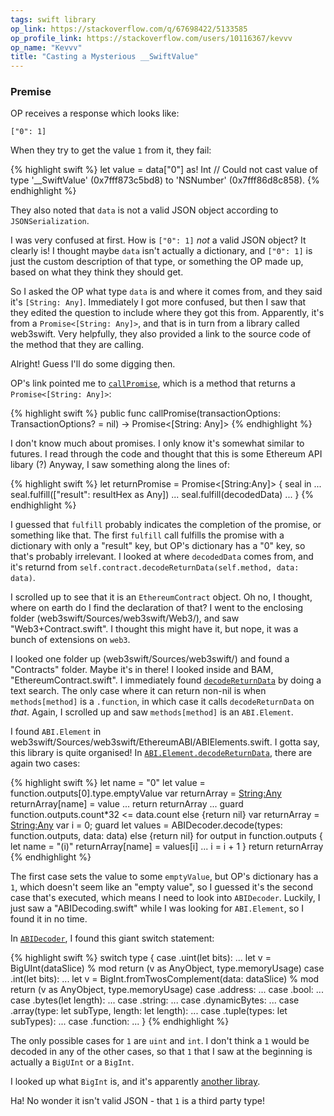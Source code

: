 ```yaml
---
tags: swift library
op_link: https://stackoverflow.com/q/67698422/5133585
op_profile_link: https://stackoverflow.com/users/10116367/kevvv
op_name: "Kevvv"
title: "Casting a Mysterious __SwiftValue"
---
```


### Premise

OP receives a response which looks like:

    ["0": 1]

When they try to get the value `1` from it, they fail:

{% highlight swift %}
let value = data["0"] as! Int
// Could not cast value of type '__SwiftValue' (0x7fff873c5bd8) to 'NSNumber' (0x7fff86d8c858).
{% endhighlight %}

They also noted that `data` is not a valid JSON object according to `JSONSerialization`.

I was very confused at first. How is `["0": 1]` _not_ a valid JSON object? It clearly is! I thought maybe `data` isn't actually a dictionary, and `["0": 1]` is just the custom description of that type, or something the OP made up, based on what they think they should get.

So I asked the OP what type `data` is and where it comes from, and they said it's `[String: Any]`. Immediately I got more confused, but then I saw that they edited the question to include where they got this from. Apparently, it's from a `Promise<[String: Any]>`, and that is in turn from a library called web3swift. Very helpfully, they also provided a link to the source code of the method that they are calling.

Alright! Guess I'll do some digging then.

OP's link pointed me to [`callPromise`](https://github.com/skywinder/web3swift/blob/5484e81580219ea491d48e94f6aef6f18d8ec58f/Sources/web3swift/Web3/Web3%2BReadingTransaction.swift#L32), which is a method that returns a `Promise<[String: Any]>`:

{% highlight swift %}
public func callPromise(transactionOptions: TransactionOptions? = nil) -> Promise<[String: Any]>
{% endhighlight %}

I don't know much about promises. I only know it's somewhat similar to futures. I read through the code and thought that this is some Ethereum API libary (?) Anyway, I saw something along the lines of:

{% highlight swift %}
let returnPromise = Promise<[String:Any]> { seal in
    ...
    seal.fulfill(["result": resultHex as Any])
    ...
    seal.fulfill(decodedData)
    ...
}
{% endhighlight %}

I guessed that `fulfill` probably indicates the completion of the promise, or something like that. The first `fulfill` call fulfills the promise with a dictionary with only a "result" key, but OP's dictionary has a "0" key, so that's probably irrelevant. I looked at where `decodedData` comes from, and it's returnd from `self.contract.decodeReturnData(self.method, data: data)`.

I scrolled up to see that it is an `EthereumContract` object. Oh no, I thought, where on earth do I find the declaration of that? I went to the enclosing folder (web3swift/Sources/web3swift/Web3/), and saw "Web3+Contract.swift". I thought this might have it, but nope, it was a bunch of extensions on `web3`.

I looked one folder up (web3swift/Sources/web3swift/) and found a "Contracts" folder. Maybe it's in there! I looked inside and BAM, "EthereumContract.swift". I immediately found [`decodeReturnData`](https://github.com/skywinder/web3swift/blob/5484e81580219ea491d48e94f6aef6f18d8ec58f/Sources/web3swift/Contract/EthereumContract.swift#L256) by doing a text search. The only case where it can return non-nil is when `methods[method]` is a `.function`, in which case it calls `decodeReturnData` on _that_. Again, I scrolled up and saw `methods[method]` is an `ABI.Element`.

I found `ABI.Element` in web3swift/Sources/web3swift/EthereumABI/ABIElements.swift. I gotta say, this library is quite organised! In [`ABI.Element.decodeReturnData`](https://github.com/skywinder/web3swift/blob/5484e81580219ea491d48e94f6aef6f18d8ec58f/Sources/web3swift/EthereumABI/ABIElements.swift#L169), there are again two cases:

{% highlight swift %}
let name = "0"
let value = function.outputs[0].type.emptyValue
var returnArray = [String:Any]()
returnArray[name] = value
...
return returnArray
...
guard function.outputs.count*32 <= data.count else {return nil}
var returnArray = [String:Any]()
var i = 0;
guard let values = ABIDecoder.decode(types: function.outputs, data: data) else {return nil}
for output in function.outputs {
    let name = "\(i)"
    returnArray[name] = values[i]
    ...
    i = i + 1
}
return returnArray
{% endhighlight %}

The first case sets the value to some `emptyValue`, but OP's dictionary has a `1`, which doesn't seem like an "empty value", so I guessed it's the second case that's executed, which means I need to look into `ABIDecoder`. Luckily, I just saw a "ABIDecoding.swift" while I was looking for `ABI.Element`, so I found it in no time.

In [`ABIDecoder`](https://github.com/skywinder/web3swift/blob/5484e81580219ea491d48e94f6aef6f18d8ec58f/Sources/web3swift/EthereumABI/ABIDecoding.swift), I found this giant switch statement:

{% highlight swift %}
switch type {
case .uint(let bits):
    ...
    let v = BigUInt(dataSlice) % mod
    return (v as AnyObject, type.memoryUsage)
case .int(let bits):
    ...
    let v = BigInt.fromTwosComplement(data: dataSlice) % mod
    return (v as AnyObject, type.memoryUsage)
case .address:
    ...
case .bool:
    ...
case .bytes(let length):
    ...
case .string:
    ...
case .dynamicBytes:
    ...
case .array(type: let subType, length: let length):
    ...
case .tuple(types: let subTypes):
    ...
case .function:
    ...
}
{% endhighlight %}

The only possible cases for `1` are `uint` and `int`. I don't think a `1` would be decoded in any of the other cases, so that `1` that I saw at the beginning is actually a `BigUInt` or a `BigInt`.

I looked up what `BigInt` is, and it's apparently [another libray](https://github.com/attaswift/BigInt).

Ha! No wonder it isn't valid JSON - that `1` is a third party type!